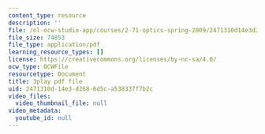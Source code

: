 ```yaml
---
content_type: resource
description: ''
file: /ol-ocw-studio-app/courses/2-71-optics-spring-2009/2471310d14e3d2686d5ca538337f7b2c_roATER6-1yI.pdf
file_size: 74853
file_type: application/pdf
learning_resource_types: []
license: https://creativecommons.org/licenses/by-nc-sa/4.0/
ocw_type: OCWFile
resourcetype: Document
title: 3play pdf file
uid: 2471310d-14e3-d268-6d5c-a538337f7b2c
video_files:
  video_thumbnail_file: null
video_metadata:
  youtube_id: null
---
```

